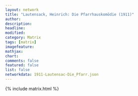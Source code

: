 ```yaml
---
layout: network
title: "Lautensack, Heinrich: Die Pfarrhauskomödie (1911)"
author:
description:
headline:
modified:
category: Matrix
tags: [matrix]
imagefeature: 
mathjax: 
chart: 
comments: false
featured: false
list: false
networkdata: 1911-Lautensac-Die_Pfarr.json
---
```

{% include matrix.html %}
